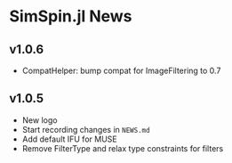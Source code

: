 # SimSpin.jl News
## v1.0.6
- CompatHelper: bump compat for ImageFiltering to 0.7

## v1.0.5
- New logo
- Start recording changes in `NEWS.md`
- Add default IFU for MUSE
- Remove FilterType and relax type constraints for filters
